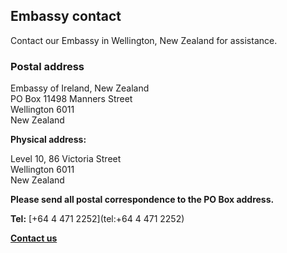 ## Embassy contact

Contact our Embassy in Wellington, New Zealand for assistance.

### Postal address

Embassy of Ireland, New Zealand   
PO Box 11498 Manners Street   
Wellington 6011   
New Zealand

**Physical address:**

Level 10, 86 Victoria Street  
Wellington 6011  
New Zealand

**Please send all postal correspondence to the PO Box address.**

**Tel:** [+64 4 471 2252](tel:+64 4 471 2252)

[**Contact us**](/en/new-zealand/wellington/contact/)